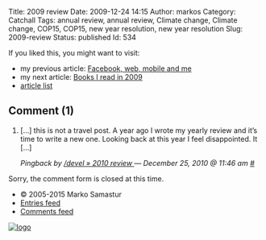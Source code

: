 Title: 2009 review
Date: 2009-12-24 14:15
Author: markos
Category: Catchall
Tags: annual review, annual review, Climate change, Climate change, COP15, COP15, new year resolution, new year resolution
Slug: 2009-review
Status: published
Id: 534

<html>
 <body>
  <div>
   <div class="zemanta-img">
   </div>
   <nav>
    <p>
     If you liked this, you might want to visit:
    </p>
    <ul>
     <li>
      my previous article:
      <a href="facebook-web-mobile-and-me.html" rel="prev">
       Facebook, web, mobile and me
      </a>
     </li>
     <li>
      my next article:
      <a href="books-i-read-in-2009.html" rel="next">
       Books I read in 2009
      </a>
     </li>
     <li>
      <a href="/blog/">
       article list
      </a>
     </li>
    </ul>
   </nav>
   <h2 id="comments">
    Comment (1)
   </h2>
   <ol class="comments">
    <li id="comment-222148">
     <article>
      <p>
       [...] this is not a travel post. A year ago I wrote my yearly review and it’s time to write a new one. Looking back at this year I feel disappointed. It [...]
      </p>
      <footer>
       <cite>
        Pingback by
        <a class="url" href="2010-review.html" rel="external nofollow">
         /devel » 2010 review
        </a>
        —
        <time datetime="2010-12-25T11:46:55+00:00">
         December 25, 2010 @ 11:46 am
        </time>
        <a href="#comment-222148">
         #
        </a>
       </cite>
      </footer>
     </article>
    </li>
   </ol>
   <p>
    Sorry, the comment form is closed at this time.
   </p>
   <!-- All pages -->
   <footer>
    <ul>
     <li>
      © 2005-2015 Marko Samastur
     </li>
     <li>
      <a href="http://markos.gaivo.net/blog/?feed=rss2">
       Entries feed
      </a>
     </li>
     <li>
      <a href="http://markos.gaivo.net/blog/?feed=comments-rss2">
       Comments feed
      </a>
     </li>
    </ul>
    <a href="/">
     <img alt="logo" class="mini-logo" src="/img/markos_light_small_bg.png"/>
    </a>
   </footer>
   <!-- Google analytics -->
   <script type="text/javascript">
    var _gaq = _gaq || [];
	  _gaq.push(['_setAccount', 'UA-152438-1']);
	  _gaq.push(['_trackPageview']);
   </script>
   <script src="/js/cookie.js">
   </script>
  </div>
 </body>
</html>